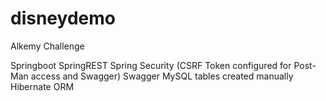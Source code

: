 # disneydemo
Alkemy Challenge

Springboot
SpringREST
Spring Security (CSRF Token configured for Post-Man access and Swagger)
Swagger
MySQL tables created manually
Hibernate ORM
